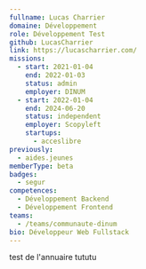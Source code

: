 ```yaml
---
fullname: Lucas Charrier
domaine: Développement
role: Développement Test
github: LucasCharrier
link: https://lucascharrier.com/
missions:
  - start: 2021-01-04
    end: 2022-01-03
    status: admin
    employer: DINUM
  - start: 2022-01-04
    end: 2024-06-20
    status: independent
    employer: Scopyleft
    startups:
      - acceslibre
previously:
  - aides.jeunes
memberType: beta
badges:
  - segur
competences:
  - Développement Backend
  - Développement Frontend
teams:
  - /teams/communaute-dinum
bio: Développeur Web Fullstack
---
```

test de l'annuaire tututu